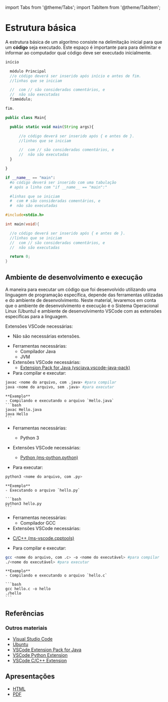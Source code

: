 import Tabs from '@theme/Tabs';
import TabItem from '@theme/TabItem';

# Estrutura básica

A estrutura básica de um algoritmo consiste na delimitação inicial para que um **código** seja executado. Este espaço é importante para para delimitar e informar ao computador qual código deve ser executado inicialmente.


<Tabs groupId='language'>
  <TabItem value="pseudocodigo" label="Pseudocódigo" default>

  ```c
  início

    módulo Principal
    //o código deverá ser inserido após início e antes de fim.
    //linhas que se iniciam 
  
    //  com // são consideradas comentários, e 
    //  não são executadas
    fimmódulo;

  fim.
  ```

  </TabItem>
  <TabItem value="java" label="Java">

  ```javascript
  public class Main{

    public static void main(String args){

        //o código deverá ser inserido após { e antes de }.
        //linhas que se iniciam 

        //  com // são consideradas comentários, e 
        //  não são executadas
    }

  }
  ```

  </TabItem>
  <TabItem value="python" label="Python">

  ```python
  if __name__ == "main":
    #o código deverá ser inserido com uma tabulação
    # após a linha com "if __name__ == "main":"

    #linhas que se iniciam 
    #  com # são consideradas comentários, e 
    #  não são executadas
  ```

  </TabItem>
  <TabItem value="c" label="C">

  ```c
  #include<stdio.h>
  
  int main(void){

    //o código deverá ser inserido após { e antes de }.
    //linhas que se iniciam 
    //  com // são consideradas comentários, e 
    //  não são executadas

    return 0;
  }
  ```

  </TabItem>
</Tabs>

## Ambiente de desenvolvimento e execução

A maneira para executar um código que foi desenvolvido utilizando uma linguagem de programação específica, depende das ferramentas utilizadas e do ambiente de desenvolvimento. Neste material, levaremos em conta que o ambiente de desenvolvimento e execução é o Sistema Operacional Linux (Ubuntu) e ambiente de desenvolvimento VSCode com as extensões específicas para a linguagem.


<Tabs groupId='language'>
  <TabItem value="pseudocodigo" label="Pseudocódigo" default>

  Extensões VSCode necessárias:
  <ul>
    <li><a>Não são necessárias extensões.</a></li>
  </ul>


  </TabItem>
  <TabItem value="java" label="Java">

  - Ferramentas necessárias:
    - Compilador Java
    - JVM
  - Extensões VSCode necessárias:
    - [Extension Pack for Java (vscjava.vscode-java-pack)](https://marketplace.visualstudio.com/items?itemName=vscjava.vscode-java-pack)
  - Para compilar e executar:

  ```bash
  javac <nome do arquivo, com .java> #para compilar
  java <nome do arquivo, sem .java> #para executar
  ```

    **Exemplo**
    - Compilando e executando o arquivo `Hello.java`
    ```bash
    javac Hello.java
    java Hello
    ```



  </TabItem>
  <TabItem value="python" label="Python">

  - Ferramentas necessárias:
    - Python 3
  - Extensões VSCode necessárias:
    - [Python (ms-python.python)](https://marketplace.visualstudio.com/items?itemName=ms-python.python)

  - Para executar:

  ```bash
  python3 <nome do arquivo, com .py>
  ```

    **Exemplo**
    - Executando o arquivo `hello.py`  
    
    ```bash
    python3 hello.py
    ```




  </TabItem>

  <TabItem value="c" label="C">

  - Ferramentas necessárias:
    - Compilador GCC
  - Extensões VSCode necessárias:
  <ul>
    <li><a href="https://marketplace.visualstudio.com/items?itemName=ms-vscode.cpptools">C/C++ (ms-vscode.cpptools)</a></li>
  </ul>

  - Para compilar e executar:

  ```bash
  gcc <nome do arquivo, com .c> -o <nome do executável> #para compilar
  ./<nome do executável> #para executar
  ```

    **Exemplo**
    - Compilando e executando o arquivo `hello.c`  
    
    ```bash
    gcc hello.c -o hello
    ./hello
    ```


  </TabItem>

</Tabs>

## Referências

### Outros materiais
- [Visual Studio Code](https://code.visualstudio.com)
- [Ubuntu](https://ubuntu.com/download)
- [VSCode Extension Pack for Java](https://marketplace.visualstudio.com/items?itemName=vscjava.vscode-java-pack)
- [VSCode Python Extension](https://marketplace.visualstudio.com/items?itemName=ms-python.python)
- [VSCode C/C++ Extension](https://marketplace.visualstudio.com/items?itemName=ms-vscode.cpptools)

## Apresentações
- [HTML](pathname:///slides/Algoritmos/02-Basicos/01-Estrutura_basica.html)
- [PDF](pathname:///slides/Algoritmos/02-Basicos/01-Estrutura_basica.pdf)